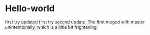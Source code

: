 # Hello-world
first try
updated first try
second update. The first meged with master unintentionally, which is a little bit frightening.

